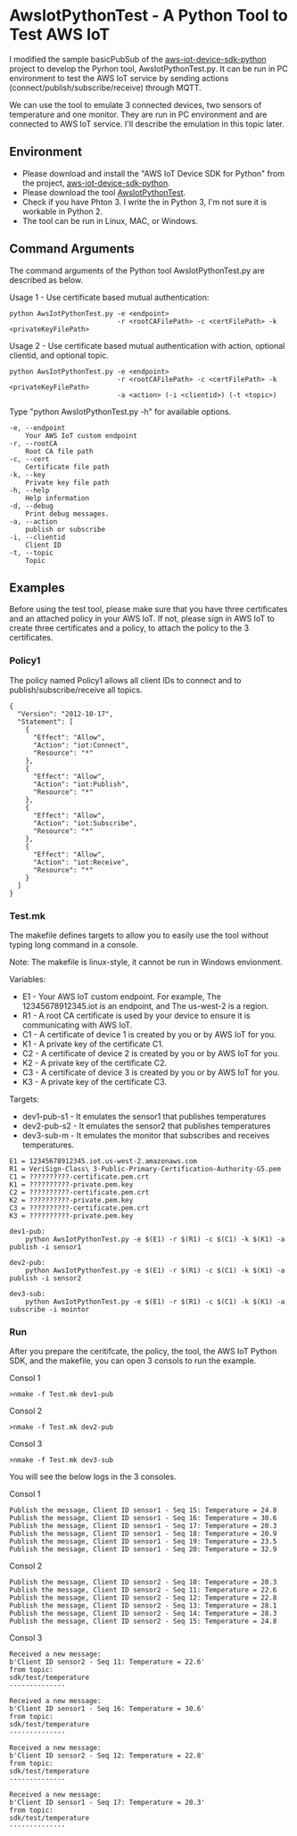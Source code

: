 # AwsIotPythonTest - A Python Tool to Test AWS IoT

I modified the sample basicPubSub of the [aws-iot-device-sdk-python](https://github.com/aws/aws-iot-device-sdk-python) project to develop the Pyrhon tool, AwsIotPythonTest.py. It can be run in PC environment to test the AWS IoT service by sending actions (connect/publish/subscribe/receive) through MQTT. 

We can use the tool to emulate 3 connected devices, two sensors of temperature and one monitor. They are run in PC environment and  are connected to AWS IoT service. I'll describe the emulation in this topic later.

## Environment

- Please download and install the "AWS IoT Device SDK for Python" from the project, [aws-iot-device-sdk-python](https://github.com/aws/aws-iot-device-sdk-python).
- Please download the tool [AwsIotPythonTest](https://github.com/CountChu/AwsIotPythonTest).
- Check if you have Phton 3. I write the in Python 3, I'm not sure it is workable in Python 2.
- The tool can be run in Linux, MAC, or Windows.

## Command Arguments

The command arguments of the Python tool AwsIotPythonTest.py are described as below.

Usage 1 - Use certificate based mutual authentication:
```
python AwsIotPythonTest.py -e <endpoint> 
                           -r <rootCAFilePath> -c <certFilePath> -k <privateKeyFilePath>
```
Usage 2 - Use certificate based mutual authentication with action, optional clientid, and optional topic.
```
python AwsIotPythonTest.py -e <endpoint> 
                           -r <rootCAFilePath> -c <certFilePath> -k <privateKeyFilePath> 
                           -a <action> (-i <clientid>) (-t <topic>)
```

Type "python AwsIotPythonTest.py -h" for available options.
```
-e, --endpoint
    Your AWS IoT custom endpoint
-r, --rootCA
    Root CA file path
-c, --cert
    Certificate file path
-k, --key
    Private key file path
-h, --help
    Help information
-d, --debug
    Print debug messages.
-a, --action
    publish or subscribe
-i, --clientid
    Client ID
-t, --topic
    Topic
```

## Examples

Before using the test tool, please make sure that you have three certificates and an attached policy in your AWS IoT. If not, please sign in AWS IoT to create three certificates and a policy, to attach the policy to the 3 certificates.

### Policy1

The policy named Policy1 allows all client IDs to connect and to publish/subscribe/receive all topics.

```
{
  "Version": "2012-10-17",
  "Statement": [
    {
      "Effect": "Allow",
      "Action": "iot:Connect",
      "Resource": "*"
    },
    {
      "Effect": "Allow",
      "Action": "iot:Publish",
      "Resource": "*"
    },
    {
      "Effect": "Allow",
      "Action": "iot:Subscribe",
      "Resource": "*"
    },
    {
      "Effect": "Allow",
      "Action": "iot:Receive",
      "Resource": "*"
    }
  ]
}
```

### Test.mk

The makefile defines targets to allow you to easily use the tool without typing long command in a console.

Note: The makefile is linux-style, it cannot be run in Windows envionment. 

Variables:
- E1 - Your AWS IoT custom endpoint. For example, The 12345678912345.iot is an endpoint, and The us-west-2 is a region.
- R1 - A root CA certificate is used by your device to ensure it is communicating with AWS IoT.
- C1 - A certificate of device 1 is created by you or by AWS IoT for you.
- K1 - A private key of the certificate C1.
- C2 - A certificate of device 2 is created by you or by AWS IoT for you.
- K2 - A private key of the certificate C2.
- C3 - A certificate of device 3 is created by you or by AWS IoT for you.
- K3 - A private key of the certificate C3.

Targets:
- dev1-pub-s1 - It emulates the sensor1 that publishes temperatures  
- dev2-pub-s2 - It emulates the sensor2 that publishes temperatures
- dev3-sub-m - It emulates the monitor that subscribes and receives temperatures.

```
E1 = 12345678912345.iot.us-west-2.amazonaws.com 
R1 = VeriSign-Class\ 3-Public-Primary-Certification-Authority-G5.pem
C1 = ??????????-certificate.pem.crt
K1 = ??????????-private.pem.key
C2 = ??????????-certificate.pem.crt
K2 = ??????????-private.pem.key
C3 = ??????????-certificate.pem.crt
K3 = ??????????-private.pem.key

dev1-pub:
    python AwsIotPythonTest.py -e $(E1) -r $(R1) -c $(C1) -k $(K1) -a publish -i sensor1

dev2-pub:
    python AwsIotPythonTest.py -e $(E1) -r $(R1) -c $(C1) -k $(K1) -a publish -i sensor2

dev3-sub:
    python AwsIotPythonTest.py -e $(E1) -r $(R1) -c $(C1) -k $(K1) -a subscribe -i mointor

```

### Run

After you prepare the ceritifcate, the policy, the tool, the AWS IoT Python SDK, and the makefile, you can open 3 consols to run the example.

Consol 1
```
>nmake -f Test.mk dev1-pub
```

Consol 2
```
>nmake -f Test.mk dev2-pub
```

Consol 3
```
>nmake -f Test.mk dev3-sub
```

You will see the below logs in the 3 consoles.

Consol 1
```
Publish the message, Client ID sensor1 - Seq 15: Temperature = 24.8
Publish the message, Client ID sensor1 - Seq 16: Temperature = 30.6
Publish the message, Client ID sensor1 - Seq 17: Temperature = 20.3
Publish the message, Client ID sensor1 - Seq 18: Temperature = 20.9
Publish the message, Client ID sensor1 - Seq 19: Temperature = 23.5
Publish the message, Client ID sensor1 - Seq 20: Temperature = 32.9
```

Consol 2
```
Publish the message, Client ID sensor2 - Seq 10: Temperature = 20.3
Publish the message, Client ID sensor2 - Seq 11: Temperature = 22.6
Publish the message, Client ID sensor2 - Seq 12: Temperature = 22.8
Publish the message, Client ID sensor2 - Seq 13: Temperature = 28.1
Publish the message, Client ID sensor2 - Seq 14: Temperature = 28.3
Publish the message, Client ID sensor2 - Seq 15: Temperature = 24.8
```

Consol 3
```
Received a new message: 
b'Client ID sensor2 - Seq 11: Temperature = 22.6'
from topic: 
sdk/test/temperature
--------------

Received a new message: 
b'Client ID sensor1 - Seq 16: Temperature = 30.6'
from topic: 
sdk/test/temperature
--------------

Received a new message: 
b'Client ID sensor2 - Seq 12: Temperature = 22.8'
from topic: 
sdk/test/temperature
--------------

Received a new message: 
b'Client ID sensor1 - Seq 17: Temperature = 20.3'
from topic: 
sdk/test/temperature
--------------
```




